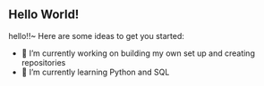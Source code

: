 ## Hello World!

hello!!~
Here are some ideas to get you started:

- 🔭 I’m currently working on building my own set up and creating repositories
- 🌱 I’m currently learning Python and SQL
